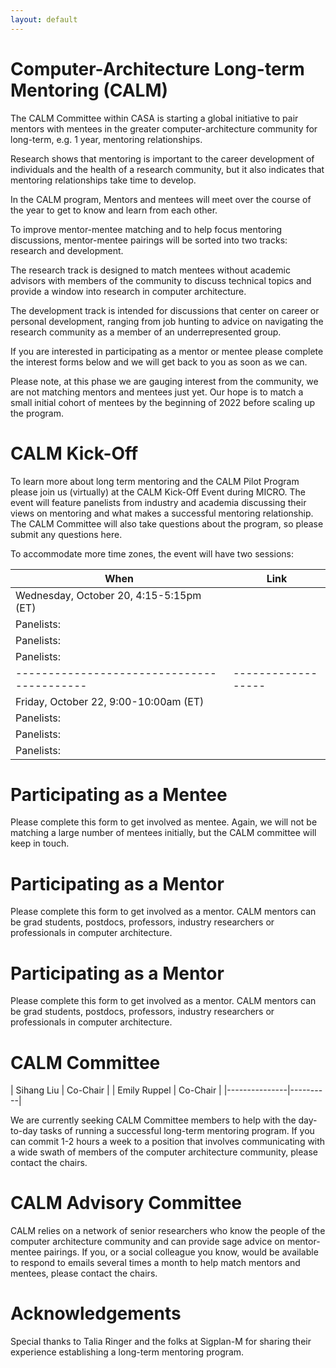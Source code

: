 ```yaml
---
layout: default
---
```


# Computer-Architecture Long-term Mentoring (CALM)

The CALM Committee within CASA is starting a global initiative to pair mentors
with mentees in the greater computer-architecture community for long-term, e.g.
1 year, mentoring relationships.

Research shows that mentoring is important to the career development of
individuals and the health of a research community, but it also indicates that
mentoring relationships take time to develop.

In the CALM program, Mentors and mentees will meet over the course of the year
to get to know and learn from each other.

To improve mentor-mentee matching and to help focus mentoring discussions,
mentor-mentee pairings will be sorted into two tracks: research and development.

The research track is designed to match mentees without academic advisors with
members of the community to discuss technical topics and provide a window into
research in computer architecture.

The development track is intended for discussions that center on career or
personal development, ranging from job hunting to advice on
navigating the research community as a member of an underrepresented group.

If you are interested in participating as a mentor or mentee please
complete the interest forms below and we will get back to you as soon as we can.

Please note, at this phase we are gauging interest from the community, we are
not matching mentors and mentees just yet.  Our hope is to match a small initial
cohort of mentees by the beginning of 2022 before scaling up the program.


# CALM Kick-Off

To learn more about long term mentoring and the CALM Pilot Program please join
us (virtually) at the CALM Kick-Off Event during MICRO.  The event will feature
panelists from industry and academia discussing their views on mentoring and what
makes a successful mentoring relationship.  The CALM Committee will also take
questions about the program, so please submit any questions here.

To accommodate more time zones, the event will have two sessions:

| When                                     | Link             |
|------------------------------------------|------------------|
| Wednesday, October 20, 4:15-5:15pm (ET)  |                  |
|   Panelists:                             |                  |
|   Panelists:                             |                  |
|   Panelists:                             |                  |
|------------------------------------------|------------------|
| Friday, October 22, 9:00-10:00am (ET)    |                  |
|   Panelists:                             |                  |
|   Panelists:                             |                  |
|   Panelists:                             |                  |


# Participating as a Mentee

Please complete this form to get involved as mentee.  Again, we will not be
matching a large number of mentees initially, but the CALM committee will keep
in touch.

# Participating as a Mentor

Please complete this form to get involved as a mentor.  CALM mentors can be
grad students, postdocs, professors, industry researchers or professionals in
computer architecture.

# Participating as a Mentor

Please complete this form to get involved as a mentor.  CALM mentors can be
grad students, postdocs, professors, industry researchers or professionals in
computer architecture.

# CALM Committee

| Sihang Liu    | Co-Chair |
| Emily Ruppel  | Co-Chair |
|---------------|----------|

We are currently seeking CALM Committee members to help with the day-to-day
tasks of running a successful long-term mentoring program.  If you can commit
1-2 hours a week to a position that involves communicating with a wide swath of
members of the computer architecture community, please contact the chairs.


# CALM Advisory Committee

CALM relies on a network of senior researchers who know the people of the
computer architecture community and can provide sage advice on mentor-mentee
pairings.  If you, or a social colleague you know, would be available to respond
to emails several times a month to help match mentors and mentees, please
contact the chairs.


# Acknowledgements

Special thanks to Talia Ringer and the folks at Sigplan-M for sharing their
experience establishing a long-term mentoring program.


